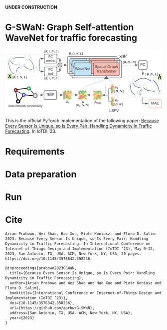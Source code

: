 **UNDER CONSTRUCTION**

# G-SWaN: Graph Self-attention WaveNet for traffic forecasting

![System Architecture](/GAWN_sysarch02.png)

This is the official PyTorch implementation of the following paper: [Because Every Sensor Is Unique, so Is Every Pair: Handling Dynamicity in Traffic Forecasting](https://arxiv.org/abs/2302.09956). In IoTDI ’23.

# Requirements

# Data preparation

# Run

# Cite

```
Arian Prabowo, Wei Shao, Hao Xue, Piotr Koniusz, and Flora D. Salim. 2023. Because Every Sensor Is Unique, so Is Every Pair: Handling
Dynamicity in Traffic Forecasting. In International Conference on Internet-of-Things Design and Implementation (IoTDI ’23), May 9–12,
2023, San Antonio, TX, USA. ACM, New York, NY, USA, 20 pages. https://doi.org/10.1145/3576842.358236
```

```
@inproceedings{prabowo2023GSWaN,
  title={Because Every Sensor Is Unique, so Is Every Pair: Handling Dynamicity in Traffic Forecasting},
  author={Arian Prabowo and Wei Shao and Hao Xue and Piotr Koniusz and Flora D. Salim},
  booktitle={International Conference on Internet-of-Things Design and Implementation (IoTDI ’23)},
  doi={10.1145/3576842.358236},
  url={https://github.com/aprbw/G-SWaN},
  address={San Antonio, TX, USA. ACM, New York, NY, USA},
  year={2023}
}
```
